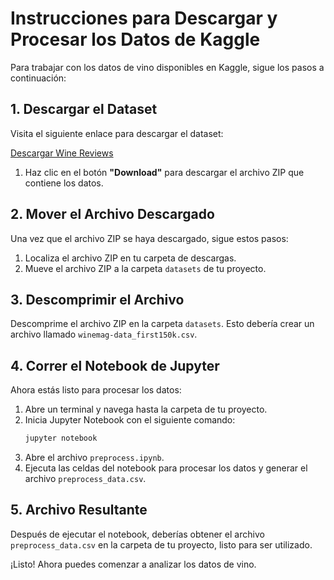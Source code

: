 # Instrucciones para Descargar y Procesar los Datos de Kaggle

Para trabajar con los datos de vino disponibles en Kaggle, sigue los pasos a continuación:

## 1. Descargar el Dataset

Visita el siguiente enlace para descargar el dataset:

[Descargar Wine Reviews](https://www.kaggle.com/datasets/zynicide/wine-reviews?select=winemag-data_first150k.csv)

1. Haz clic en el botón **"Download"** para descargar el archivo ZIP que contiene los datos.

## 2. Mover el Archivo Descargado

Una vez que el archivo ZIP se haya descargado, sigue estos pasos:

1. Localiza el archivo ZIP en tu carpeta de descargas.
2. Mueve el archivo ZIP a la carpeta `datasets` de tu proyecto.

## 3. Descomprimir el Archivo

Descomprime el archivo ZIP en la carpeta `datasets`. Esto debería crear un archivo llamado `winemag-data_first150k.csv`.

## 4. Correr el Notebook de Jupyter

Ahora estás listo para procesar los datos:

1. Abre un terminal y navega hasta la carpeta de tu proyecto.
2. Inicia Jupyter Notebook con el siguiente comando:
   ```bash
   jupyter notebook
   ```
3. Abre el archivo `preprocess.ipynb`.
4. Ejecuta las celdas del notebook para procesar los datos y generar el archivo `preprocess_data.csv`.

## 5. Archivo Resultante

Después de ejecutar el notebook, deberías obtener el archivo `preprocess_data.csv` en la carpeta de tu proyecto, listo para ser utilizado.

¡Listo! Ahora puedes comenzar a analizar los datos de vino.
